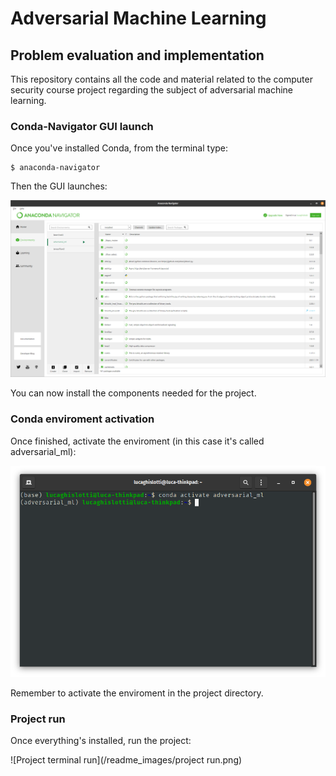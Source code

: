 # Adversarial Machine Learning
## Problem evaluation and implementation

This repository contains all the code and material related to the computer security course project regarding the subject of adversarial machine learning.

### Conda-Navigator GUI launch
Once you've installed Conda, from the terminal type:
```
$ anaconda-navigator

```
Then the GUI launches:

![Conda GUI](/readme_images/conda_gui.png)

You can now install the components needed for the project.


### Conda enviroment activation
Once finished, activate the enviroment (in this case it's called adversarial_ml):

![Conda terminal activation](/readme_images/conda_activate.png)

Remember to activate the enviroment in the project directory.

### Project run
Once everything's installed, run the project:

![Project terminal run](/readme_images/project run.png)
